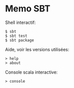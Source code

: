# Memo SBT

Shell interactif:

    $ sbt
    $ sbt test
    $ sbt package
    
    
Aide, voir les versions utilisées:

    > help
    > about
    

Console scala interactive:

    > console